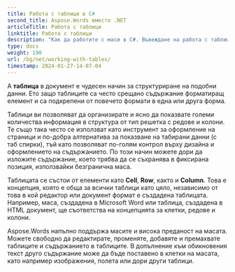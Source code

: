 ```yaml
---
title: Работа с таблици в C#
second_title: Aspose.Words вместо .NET
articleTitle: Работа с таблици
linktitle: Работа с таблици
description: "Как да работите с маси в C#. Въвеждане на работа с таблици и понятия таблица възел в Aspose.Words вместо .NET."
type: docs
weight: 190
url: /bg/net/working-with-tables/
timestamp: 2024-01-27-14-07-04
---
```


A **таблица** в документ е чудесен начин за структуриране на подобни данни. Ето защо таблиците са често срещано съдържание форматиращ елемент и са подкрепени от повечето формати в една или друга форма.

Таблици ви позволяват да организирате и ясно да показвате големи количества информация в структура от тип решетка с редове и колони. Те също така често се използват като инструмент за оформление на страници и по-добра алтернатива за показване на табирани данни (с таб спирки), тъй като позволяват по-голям контрол върху дизайна и оформлението на съдържанието. По този начин можете дори да изложите съдържание, което трябва да се съхранява в фиксирана позиция, използвайки безгранична маса.

Таблицата се състои от елементи като **Cell**, **Row**, както и **Column**. Това е концепция, която е обща за всички таблици като цяло, независимо от това в кой редактор или документ формат е създадена таблицата. Например, маса, създадена в Microsoft Word или таблица, създадена в HTML документ, ще съответства на концепцията за клетки, редове и колони.

Aspose.Words напълно поддържа масите и висока преданост на масата. Можете свободно да редактирате, променяте, добавяте и премахвате таблиците и съдържанието в таблиците. В допълнение към обикновения текст друго съдържание може да бъде поставено в клетки на масата, като например изображения, полета или дори други таблици.
